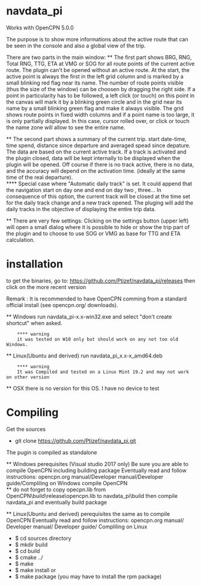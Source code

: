 # navdata_pi
Works with OpenCPN 5.0.0

The purpose is to show more informations about the active route that can be seen in the console and also 
a global view of the trip.

There are two parts in the main window:
  ** The first part shows BRG, RNG, Total RNG, TTG, ETA at VMG or SOG for all route points of the current active route.
        The plugin can't be opened without an active route.
        At the start, the active point is always the first in the left grid column  and is marked by a small blinking
        red flag near its name.
        The number of route points visible (thus the size of the window) can be choosen by dragging the right side.
        If a point in particularity has to be followed, a left click (or touch) on this point in the canvas will mark
        it by a blinking green circle and in the grid near its name by a small blinking green flag and make it always
        visible.
        The grid shows route points in fixed width columns and if a point name is too large, it is only partially displayed.
        In this case, cursor rolled over, or click or touch the name zone will allow to see the entire name.

  ** The second part shows a summary of the current trip. 
        start date-time, time spend, distance since departure and averaged spead since depature.
        The data are based on the current active track. 
        If a track is activated and the plugin closed, data will be kept internally to be displayed when the plugin will 
        be opened. 
        Off course if there is no track active, there is no data, and the accuracy will depend on the activation time.
        (ideally at the same time of the real departure).     
        **** Special case where "Automatic daily track" is set.
          It could append that the navigation start on day one and end on day two , three...
          In consequence of this option, the current track will be closed at the time set for the daily track 
          change and a new track opened. The pluging will add the daily tracks in the objective of displaying 
          the entire trip data.
        
  ** There are very few settings:
        Clicking on the settings button (upper left) will open a small dialog where it is possible to hide or show 
        the trip part of the plugin and to choose to use SOG or VMG as base for TTG and ETA calculation.

installation
============
to get the binaries, go to:
https://github.com/Ptizef/navdata_pi/releases
then click on the more recent version

   Remark : It is recommended to have OpenCPN comming from a standard official install
            (see opencpn.org/ downloads).
            
   ** Windows
        run navdata_pi-x.x-win32.exe 
        and select "don't create shortcut" when asked.
        
        **** warning
        it was tested on W10 only but should work on any not too old Windows.

   ** Linux(Ubuntu and derived)
        run navdata_pi_x.x-x_amd64.deb
        
        **** warning
        It was Compiled and tested on a Linux Mint 19.2 and may not work on other version
           
   ** OSX
        there is no version for this OS. I have no device to test

Compiling
=========
Get the sources
* git clone https://github.com/Ptizef/navdata_pi.git

The pugin is compiled as standalone

** Windows
    perequisites (Visual studio 2017 only)
        Be sure you are able to compile OpenCPN including building package
        Eventually read and follow instructions:
        opencpn.org manual/Developer manual/Developer guide/Compliling on Windows
        compile OpenCPN        
        ** do not forget to copy opecpn.lib 
           from OpenCPN\build\release\opencpn.lib
           to  navdata_pi\build
        then compile navdata_pi and eventually build package

** Linux(Ubuntu and derived)
    perequisites
        the same as to compile OpenCPN
        Eventually read and follow instructions:
        opencpn.org manual/ Developer manual/ Developer guide/ Compliling on Linux

*    $ cd sources directory
*    $ mkdir build
*    $ cd build
*    $ cmake ../
*    $ make
*    $ make install
    or
*    $ make package (you may have to install the rpm package)


